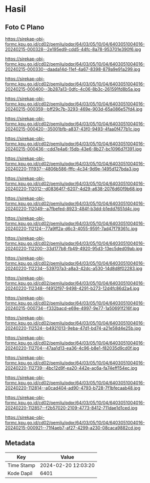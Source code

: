 # Hasil

## Foto C Plano

https://sirekap-obj-formc.kpu.go.id/cd02/pemilu/pdpr/64/03/05/10/04/6403051004016-20240215-000328--2e195ed9-cdd5-44fc-8a78-953701e390f6.jpg

https://sirekap-obj-formc.kpu.go.id/cd02/pemilu/pdpr/64/03/05/10/04/6403051004016-20240215-000330--daada14d-11ef-4a67-8398-879a9e91a299.jpg

https://sirekap-obj-formc.kpu.go.id/cd02/pemilu/pdpr/64/03/05/10/04/6403051004016-20240215-000400--3b287a13-0dfc-4c06-8b3c-261591fd8b5a.jpg

https://sirekap-obj-formc.kpu.go.id/cd02/pemilu/pdpr/64/03/05/10/04/6403051004016-20240215-000359--bff29c7b-3293-469e-903d-65a086e57fd4.jpg

https://sirekap-obj-formc.kpu.go.id/cd02/pemilu/pdpr/64/03/05/10/04/6403051004016-20240215-000420--35001bfb-a837-43f0-9493-4faa0f477b1c.jpg

https://sirekap-obj-formc.kpu.go.id/cd02/pemilu/pdpr/64/03/05/10/04/6403051004016-20240215-000436--cdd7e4a6-15db-43e6-8b27-bc1096d7f391.jpg

https://sirekap-obj-formc.kpu.go.id/cd02/pemilu/pdpr/64/03/05/10/04/6403051004016-20240220-111937--4806b586-fffc-4c34-9d9e-1495d127bda3.jpg

https://sirekap-obj-formc.kpu.go.id/cd02/pemilu/pdpr/64/03/05/10/04/6403051004016-20240220-112012--d08364f7-6207-4d29-a638-2076d60f9b68.jpg

https://sirekap-obj-formc.kpu.go.id/cd02/pemilu/pdpr/64/03/05/10/04/6403051004016-20240220-112049--a7fbefed-8923-484f-b3dd-b1edd7651d4c.jpg

https://sirekap-obj-formc.kpu.go.id/cd02/pemilu/pdpr/64/03/05/10/04/6403051004016-20240220-112124--77a9ff2a-d6c3-4055-9591-7ad47f79361c.jpg

https://sirekap-obj-formc.kpu.go.id/cd02/pemilu/pdpr/64/03/05/10/04/6403051004016-20240220-112200--33d177b8-fb49-4920-95d3-13ec5ded09ab.jpg

https://sirekap-obj-formc.kpu.go.id/cd02/pemilu/pdpr/64/03/05/10/04/6403051004016-20240220-112234--539707a3-a8a3-42dc-a530-14d8d8f02283.jpg

https://sirekap-obj-formc.kpu.go.id/cd02/pemilu/pdpr/64/03/05/10/04/6403051004016-20240220-112348--f4912f97-9498-4291-b273-12d4fc86d2a4.jpg

https://sirekap-obj-formc.kpu.go.id/cd02/pemilu/pdpr/64/03/05/10/04/6403051004016-20240215-000734--f332bacd-e69e-4997-9e77-1a50691f216f.jpg

https://sirekap-obj-formc.kpu.go.id/cd02/pemilu/pdpr/64/03/05/10/04/6403051004016-20240220-112524--b4921013-9eba-47d1-bd74-a21e58d4e25b.jpg

https://sirekap-obj-formc.kpu.go.id/cd02/pemilu/pdpr/64/03/05/10/04/6403051004016-20240220-112704--47aa1d13-ea36-4c96-b8e1-f82035d9cd0f.jpg

https://sirekap-obj-formc.kpu.go.id/cd02/pemilu/pdpr/64/03/05/10/04/6403051004016-20240220-112739--4bc12d9f-ea20-442e-ac6a-fa74eff154ec.jpg

https://sirekap-obj-formc.kpu.go.id/cd02/pemilu/pdpr/64/03/05/10/04/6403051004016-20240220-112814--a0cad404-ad90-4793-b728-7f1bfecaab48.jpg

https://sirekap-obj-formc.kpu.go.id/cd02/pemilu/pdpr/64/03/05/10/04/6403051004016-20240220-112857--f2b57020-2109-4773-8412-711dae1d1ced.jpg

https://sirekap-obj-formc.kpu.go.id/cd02/pemilu/pdpr/64/03/05/10/04/6403051004016-20240215-000921--71f4aeb7-af27-4299-a230-08caca9882cd.jpg


## Metadata

| Key        | Value               |
| ---------- | ------------------- |
| Time Stamp | 2024-02-20 12:03:20 |
| Kode Dapil | 6401                |



